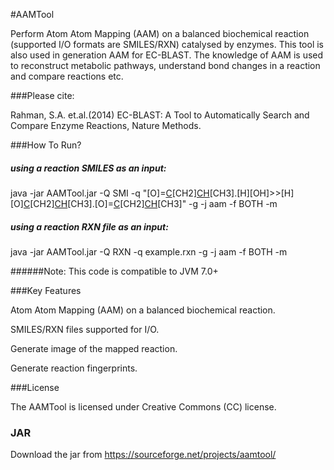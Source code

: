 #AAMTool

Perform Atom Atom Mapping (AAM) on a balanced biochemical reaction (supported I/O formats are SMILES/RXN) catalysed by enzymes. This tool is also used in generation AAM for EC-BLAST. The knowledge of AAM is used to reconstruct metabolic pathways, understand bond changes in a reaction and compare reactions etc.

###Please cite: 

Rahman, S.A. et.al.(2014) EC-BLAST: A Tool to
Automatically Search and Compare Enzyme Reactions, Nature Methods.

###How To Run?

##### using a reaction SMILES as an input:

java -jar AAMTool.jar -Q SMI -q "[O]=[C]([OH])[CH2][CH]([O][C](=[O])[CH2][CH]([OH])[CH3])[CH3].[H][OH]>>[H][O][C](=[O])[CH2][CH]([OH])[CH3].[O]=[C]([OH])[CH2][CH]([OH])[CH3]" -g -j aam -f BOTH -m

##### using a reaction RXN file as an input:

java -jar AAMTool.jar -Q RXN -q example.rxn -g -j aam -f BOTH -m

######Note: This code is compatible to JVM 7.0+


###Key Features

Atom Atom Mapping (AAM) on a balanced biochemical reaction.

SMILES/RXN files supported for I/O.

Generate image of the mapped reaction.

Generate reaction fingerprints.

###License

The AAMTool is licensed under Creative Commons (CC) license.

### JAR

Download the jar from https://sourceforge.net/projects/aamtool/


